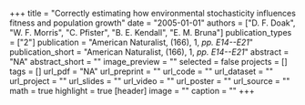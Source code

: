 +++
title = "Correctly estimating how environmental stochasticity influences fitness and population growth"
date = "2005-01-01"
authors = ["D. F. Doak", "W. F. Morris", "C. Pfister", "B. E. Kendall", "E. M. Bruna"]
publication_types = ["2"]
publication = "American Naturalist, (166), 1, _pp. E14--E21_"
publication_short = "American Naturalist, (166), 1, _pp. E14--E21_"
abstract = "NA"
abstract_short = ""
image_preview = ""
selected = false
projects = []
tags = []
url_pdf = "NA"
url_preprint = ""
url_code = ""
url_dataset = ""
url_project = ""
url_slides = ""
url_video = ""
url_poster = ""
url_source = ""
math = true
highlight = true
[header]
image = ""
caption = ""
+++
